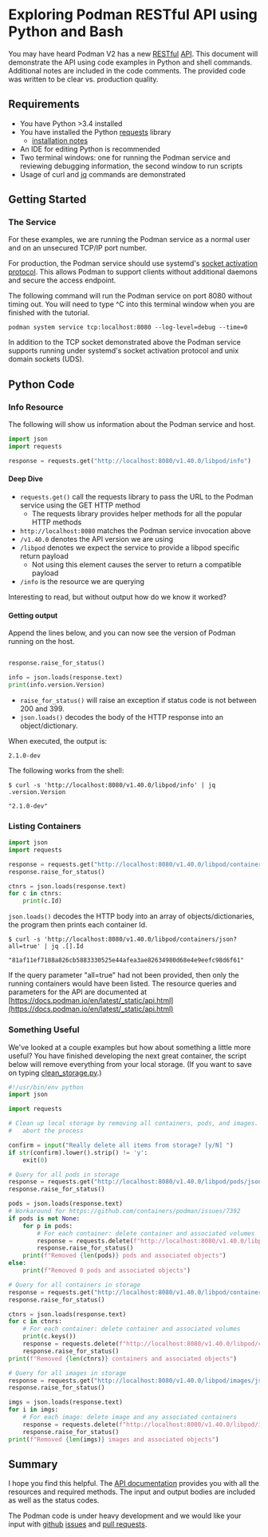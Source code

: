 # Exploring Podman RESTful API using Python and Bash

You may have heard Podman V2 has a new [RESTful](https://en.wikipedia.org/wiki/Representational_state_transfer) [API](https://docs.podman.io/en/latest/_static/api.html). This document will demonstrate the API using code examples in Python and shell commands. Additional notes are included in the code comments. The provided code was written to be clear vs. production quality.

## Requirements

 - You have Python >3.4 installed
 - You have installed the Python [requests](https://requests.readthedocs.io/en/master/) library
     -  [installation notes](https://requests.readthedocs.io/en/master/user/install/#install)
 - An IDE for editing Python is recommended
 - Two terminal windows: one for running the Podman service and reviewing debugging information, the second window to run scripts
 - Usage of curl and [jq](https://stedolan.github.io/jq/) commands are demonstrated

## Getting Started

### The Service

For these examples, we are running the Podman service as a normal user and on an unsecured TCP/IP port number.

For production, the Podman service should use systemd's [socket activation protocol](https://www.freedesktop.org/software/systemd/man/systemd.socket.html). This allows Podman to support clients without additional daemons and secure the access endpoint.

The following command will run the Podman service on port 8080 without timing out. You will need to type ^C into this terminal window when you are finished with the tutorial.

```shell
podman system service tcp:localhost:8080 --log-level=debug --time=0
```

In addition to the TCP socket demonstrated above the Podman service supports running under systemd's socket activation protocol and unix domain sockets (UDS).

## Python Code

### Info Resource

The following will show us information about the Podman service and host.

```python
import json
import requests

response = requests.get("http://localhost:8080/v1.40.0/libpod/info")
```

#### Deep Dive

 - `requests.get()`  call the requests library to pass the URL to the Podman service using the GET HTTP method
    - The requests library provides helper methods for all the popular HTTP methods 
 - `http://localhost:8080` matches the Podman service invocation above
 - `/v1.40.0` denotes the API version we are using
 - `/libpod` denotes we expect the service to provide a libpod specific return payload
   - Not using this element causes the server to return a compatible payload
 - `/info` is the resource we are querying

Interesting to read, but without output how do we know it worked? 

#### Getting output

Append the lines below, and you can now see the version of Podman running on the host.

```python

response.raise_for_status()

info = json.loads(response.text)
print(info.version.Version)
```

 - `raise_for_status()` will raise an exception if status code is not between 200 and 399.
 - `json.loads()` decodes the body of the HTTP response into an object/dictionary.
 
When executed, the output is:

```text
2.1.0-dev
```

The following works from the shell:

```shell
$ curl -s 'http://localhost:8080/v1.40.0/libpod/info' | jq .version.Version

"2.1.0-dev"
```

### Listing Containers

```python
import json
import requests

response = requests.get("http://localhost:8080/v1.40.0/libpod/containers/json?all=true")
response.raise_for_status()

ctnrs = json.loads(response.text)
for c in ctnrs:
    print(c.Id)
```

`json.loads()` decodes the HTTP body into an array of objects/dictionaries, the program then prints each container Id.

```shell
$ curl -s 'http://localhost:8080/v1.40.0/libpod/containers/json?all=true' | jq .[].Id

"81af11ef7188a826cb5883330525e44afea3ae82634980d68e4e9eefc98d6f61"
```

If the query parameter "all=true" had not been provided, then only the running containers would have been listed. The resource queries and parameters for the API are documented at [https://docs.podman.io/en/latest/_static/api.html](https://docs.podman.io/en/latest/_static/api.html)

### Something Useful

We've looked at a couple examples but how about something a little more useful? You have finished developing the next great container, the script below will remove everything from your local storage.
(If you want to save on typing [clean_storage.py](https://github.com/containers/Demo/blob/master/restful_api/clean_storage.py).)

```python
#!/usr/bin/env python
import json

import requests

# Clean up local storage by removing all containers, pods, and images.  Any error will
#   abort the process

confirm = input("Really delete all items from storage? [y/N] ")
if str(confirm).lower().strip() != 'y':
    exit(0)

# Query for all pods in storage
response = requests.get("http://localhost:8080/v1.40.0/libpod/pods/json")
response.raise_for_status()

pods = json.loads(response.text)
# Workaround for https://github.com/containers/podman/issues/7392
if pods is not None:
    for p in pods:
        # For each container: delete container and associated volumes
        response = requests.delete(f"http://localhost:8080/v1.40.0/libpod/pods/{p['Id']}?force=true")
        response.raise_for_status()
    print(f"Removed {len(pods)} pods and associated objects")
else:
    print(f"Removed 0 pods and associated objects")

# Query for all containers in storage
response = requests.get("http://localhost:8080/v1.40.0/libpod/containers/json?all=true")
response.raise_for_status()

ctnrs = json.loads(response.text)
for c in ctnrs:
    # For each container: delete container and associated volumes
    print(c.keys())
    response = requests.delete(f"http://localhost:8080/v1.40.0/libpod/containers/{c['Id']}?force=true&v=true")
    response.raise_for_status()
print(f"Removed {len(ctnrs)} containers and associated objects")

# Query for all images in storage
response = requests.get("http://localhost:8080/v1.40.0/libpod/images/json")
response.raise_for_status()

imgs = json.loads(response.text)
for i in imgs:
    # For each image: delete image and any associated containers
    response = requests.delete(f"http://localhost:8080/v1.40.0/libpod/images/{i['Id']}?force=true")
    response.raise_for_status()
print(f"Removed {len(imgs)} images and associated objects")

```

## Summary

I hope you find this helpful. The [API documentation](https://docs.podman.io/en/latest/_static/api.html) provides you with all the resources and required methods.  The input and output bodies are included as well as the status codes.
 
The Podman code is under heavy development and we would like your input with [github](https://github.com/containers/podman.git)  [issues](https://github.com/containers/podman/issues) and [pull requests](https://github.com/containers/podman/pulls).
